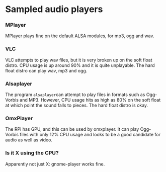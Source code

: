 #  Sampled audio players 

###  MPlayer

MPlayer plays fine on the default ALSA modules, for mp3, ogg and wav.

###  VLC 

VLC attempts to play wav files, but it is very broken up on the soft float distro. 
      CPU usage is up around 90% and it is
      quite unplayable. The hard float distro can play wav, mp3 and ogg.

###  Alsaplayer 

The program
 `alsaplayer`can attempt to play files in formats such as Ogg-Vorbis
      and MP3.
      However, CPU usage hits as high as 80% on the soft float at which point the 
      sound falls to pieces. The hard float distro is okay.

###  OmxPlayer 

The RPi has GPU, and this can be used
      by omxplayer. It can play Ogg-Vorbis files with only 12% CPU usage and looks to be
      a good candidate for audio as well as video.

###  Is it X using the CPU? 

Apparently not just X: gnome-player works fine.

